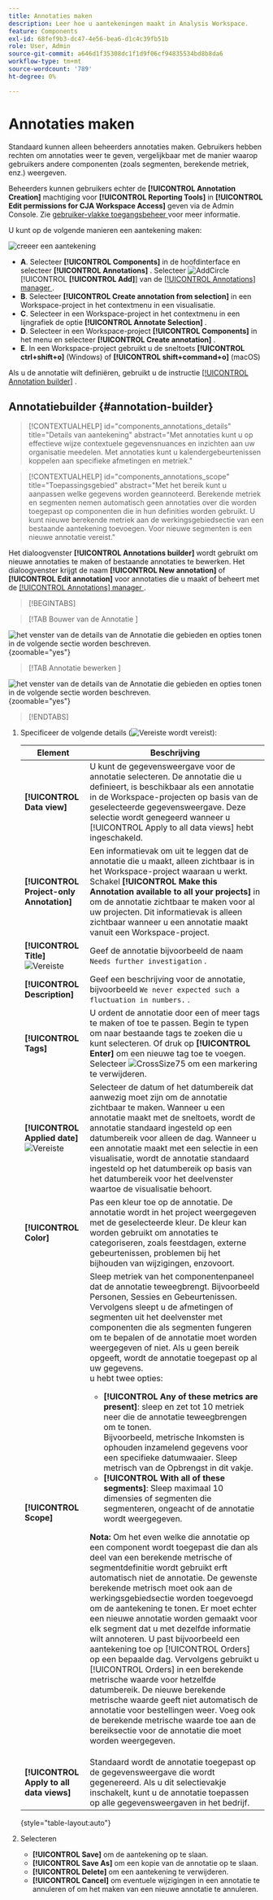 ```yaml
---
title: Annotaties maken
description: Leer hoe u aantekeningen maakt in Analysis Workspace.
feature: Components
exl-id: 68fef9b3-dc47-4e56-bea6-d1c4c39fb51b
role: User, Admin
source-git-commit: a646d1f35308dc1f1d9f06cf94835534bd8b8da6
workflow-type: tm+mt
source-wordcount: '789'
ht-degree: 0%

---
```


# Annotaties maken

Standaard kunnen alleen beheerders annotaties maken. Gebruikers hebben rechten om annotaties weer te geven, vergelijkbaar met de manier waarop gebruikers andere componenten (zoals segmenten, berekende metriek, enz.) weergeven.

Beheerders kunnen gebruikers echter de **[!UICONTROL Annotation Creation]** machtiging voor **[!UICONTROL Reporting Tools]** in **[!UICONTROL Edit permissions for CJA Workspace Access]** geven via de Admin Console. Zie [ gebruiker-vlakke toegangsbeheer ](/help/technotes/access-control.md#user-level-access) voor meer informatie.

U kunt op de volgende manieren een aantekening maken:

![ creeer een aantekening ](assets/create-annotation.png)

* **A**. Selecteer **[!UICONTROL Components]** in de hoofdinterface en selecteer **[!UICONTROL Annotations]** . Selecteer ![ AddCircle ](/help/assets/icons/AddCircle.svg) [!UICONTROL **[!UICONTROL Add]**] van de [[!UICONTROL Annotations] manager ](/help/components/annotations/manage-annotations.md).
* **B**. Selecteer **[!UICONTROL Create annotation from selection]** in een Workspace-project in het contextmenu in een visualisatie.
* **C**. Selecteer in een Workspace-project in het contextmenu in een lijngrafiek de optie **[!UICONTROL Annotate Selection]** .
* **D**. Selecteer in een Workspace-project **[!UICONTROL Components]** in het menu en selecteer **[!UICONTROL Create annotation]** .
* **E**.  In een Workspace-project gebruikt u de sneltoets **[!UICONTROL ctrl+shift+o]** (Windows) of **[!UICONTROL shift+command+o]** (macOS)

Als u de annotatie wilt definiëren, gebruikt u de instructie [[!UICONTROL Annotation builder]](#annotation-builder) .

<!-- Should we really mention API here. If so, we can do it all over the place in the docs...
| **Use the [Customer Journey Analytics Annotations API](https://developer.adobe.com/cja-apis/docs/endpoints/annotations/)** | The Customer Journey Analytics Annotations APIs allow you to create, update, or retrieve annotations programmatically through Adobe Developer. These APIs use the same data and methods that Adobe uses inside the product UI. |
-->


## Annotatiebuilder {#annotation-builder}

<!-- markdownlint-disable MD034 -->

>[!CONTEXTUALHELP]
>id="components_annotations_details"
>title="Details van aantekening"
>abstract="Met annotaties kunt u op effectieve wijze contextuele gegevensnuances en inzichten aan uw organisatie meedelen. Met annotaties kunt u kalendergebeurtenissen koppelen aan specifieke afmetingen en metriek."

<!-- markdownlint-enable MD034 -->

<!-- markdownlint-disable MD034 -->

>[!CONTEXTUALHELP]
>id="components_annotations_scope"
>title="Toepassingsgebied"
>abstract="Met het bereik kunt u aanpassen welke gegevens worden geannoteerd. Berekende metriek en segmenten nemen automatisch geen annotaties over die worden toegepast op componenten die in hun definities worden gebruikt. U kunt nieuwe berekende metriek aan de werkingsgebiedsectie van een bestaande aantekening toevoegen. Voor nieuwe segmenten is een nieuwe annotatie vereist."

<!-- markdownlint-enable MD034 -->


Het dialoogvenster **[!UICONTROL Annotations builder]** wordt gebruikt om nieuwe annotaties te maken of bestaande annotaties te bewerken. Het dialoogvenster krijgt de naam **[!UICONTROL New annotation]** of **[!UICONTROL Edit annotation]** voor annotaties die u maakt of beheert met de [[!UICONTROL Annotations] manager ](/help/components/annotations/manage-annotations.md) .


>[!BEGINTABS]

>[!TAB  Bouwer van de Annotatie ]

![ het venster van de details van de Annotatie die gebieden en opties tonen in de volgende sectie worden beschreven.](assets/annotation-builder.png){zoomable="yes"}

>[!TAB  Annotatie bewerken ]

![ het venster van de details van de Annotatie die gebieden en opties tonen in de volgende sectie worden beschreven.](assets/create-edit-annotation.png){zoomable="yes"}

>[!ENDTABS]

1. Specificeer de volgende details (![ Vereiste ](/help/assets/icons/Required.svg) wordt vereist):

   | Element | Beschrijving |
   | --- | --- |
   | **[!UICONTROL Data view]** | U kunt de gegevensweergave voor de annotatie selecteren. De annotatie die u definieert, is beschikbaar als een annotatie in de Workspace-projecten op basis van de geselecteerde gegevensweergave. Deze selectie wordt genegeerd wanneer u [!UICONTROL Apply to all data views] hebt ingeschakeld. |
   | **[!UICONTROL Project-only Annotation]** | Een informatievak om uit te leggen dat de annotatie die u maakt, alleen zichtbaar is in het Workspace-project waaraan u werkt. Schakel **[!UICONTROL Make this Annotation available to all your projects]** in om de annotatie zichtbaar te maken voor al uw projecten. Dit informatievak is alleen zichtbaar wanneer u een annotatie maakt vanuit een Workspace-project. |
   | **[!UICONTROL Title]** ![ Vereiste ](/help/assets/icons/Required.svg) | Geef de annotatie bijvoorbeeld de naam `Needs further investigation` . |
   | **[!UICONTROL Description]** | Geef een beschrijving voor de annotatie, bijvoorbeeld `We never expected such a fluctuation in numbers.` . |
   | **[!UICONTROL Tags]** | U ordent de annotatie door een of meer tags te maken of toe te passen. Begin te typen om naar bestaande tags te zoeken die u kunt selecteren. Of druk op **[!UICONTROL Enter]** om een nieuwe tag toe te voegen. Selecteer ![ CrossSize75 ](/help/assets/icons/CrossSize75.svg) om een markering te verwijderen. |
   | **[!UICONTROL Applied date]** ![ Vereiste ](/help/assets/icons/Required.svg) | Selecteer de datum of het datumbereik dat aanwezig moet zijn om de annotatie zichtbaar te maken. Wanneer u een annotatie maakt met de sneltoets, wordt de annotatie standaard ingesteld op een datumbereik voor alleen de dag. Wanneer u een annotatie maakt met een selectie in een visualisatie, wordt de annotatie standaard ingesteld op het datumbereik op basis van het datumbereik voor het deelvenster waartoe de visualisatie behoort. |
   | **[!UICONTROL Color]** | Pas een kleur toe op de annotatie. De annotatie wordt in het project weergegeven met de geselecteerde kleur. De kleur kan worden gebruikt om annotaties te categoriseren, zoals feestdagen, externe gebeurtenissen, problemen bij het bijhouden van wijzigingen, enzovoort. |
   | **[!UICONTROL Scope]** | Sleep metriek van het componentenpaneel dat de annotatie teweegbrengt. Bijvoorbeeld Personen, Sessies en Gebeurtenissen. Vervolgens sleept u de afmetingen of segmenten uit het deelvenster met componenten die als segmenten fungeren om te bepalen of de annotatie moet worden weergegeven of niet. Als u geen bereik opgeeft, wordt de annotatie toegepast op al uw gegevens. <br/> u hebt twee opties:<ul><li>**[!UICONTROL Any of these metrics are present]**: sleep en zet tot 10 metriek neer die de annotatie teweegbrengen om te tonen.<br/> Bijvoorbeeld, metrische Inkomsten is ophouden inzamelend gegevens voor een specifieke datumwaaier. Sleep metrisch van de Opbrengst in dit vakje.</li><li>**[!UICONTROL With all of these segments]**: Sleep maximaal 10 dimensies of segmenten die segmenteren, ongeacht of de annotatie wordt weergegeven.</li></ul><p><p>**Nota:** Om het even welke die annotatie op een component wordt toegepast die dan als deel van een berekende metrische of segmentdefinitie wordt gebruikt erft automatisch niet de annotatie. De gewenste berekende metrisch moet ook aan de werkingsgebiedsectie worden toegevoegd om de aantekening te tonen. Er moet echter een nieuwe annotatie worden gemaakt voor elk segment dat u met dezelfde informatie wilt annoteren. U past bijvoorbeeld een aantekening toe op [!UICONTROL Orders] op een bepaalde dag. Vervolgens gebruikt u [!UICONTROL Orders] in een berekende metrische waarde voor hetzelfde datumbereik. De nieuwe berekende metrische waarde geeft niet automatisch de annotatie voor bestellingen weer. Voeg ook de berekende metrische waarde toe aan de bereiksectie voor de annotatie die moet worden weergegeven. |
   | **[!UICONTROL Apply to all data views]** | Standaard wordt de annotatie toegepast op de gegevensweergave die wordt gegenereerd. Als u dit selectievakje inschakelt, kunt u de annotatie toepassen op alle gegevensweergaven in het bedrijf. |

   {style="table-layout:auto"}

1. Selecteren
   * **[!UICONTROL Save]** om de aantekening op te slaan.
   * **[!UICONTROL Save As]** om een kopie van de annotatie op te slaan.
   * **[!UICONTROL Delete]** om een aantekening te verwijderen.
   * **[!UICONTROL Cancel]** om eventuele wijzigingen in een annotatie te annuleren of om het maken van een nieuwe annotatie te annuleren.
